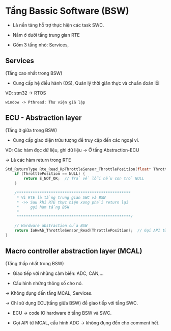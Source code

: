 # Tầng Bassic Software (BSW)

- Là nền tảng hỗ trợ thực hiện các task SWC.

- Nằm ở dưới tầng trung gian RTE

- Gồm 3 tầng nhỏ: Services,

## Services
(Tầng cao nhất trong BSW)

- Cung cấp hệ điều hành (OS), Quản lý thời giân thực và chuẩn đoán lỗi

VD: stm32 -> RTOS

    window -> Pthread: Thư viện giả lập

## ECU - Abstraction layer
(Tầng ở giữa trong BSW)

- Cung cấp giao diện trừu tượng để truy cập đến các ngoại vi.

VD: Các hàm đọc dữ liệu, ghi dữ liệu -> Ở tầng Abstraction-ECU

-> Là các hàm return trong RTE

```c
Std_ReturnType Rte_Read_RpThrottleSensor_ThrottlePosition(float* ThrottlePosition) {
    if (ThrottlePosition == NULL) {
        return E_NOT_OK;  // Trả về lỗi nếu con trỏ NULL
    }
    
    /**************************************************
     * Vì RTE là tầng trung gian SWC và BSW
     * ->> Sau khi RTE thực hiện xong phải return lại
     *     gọi hàm tầng BSW
     * 
     **************************************************/

    // Hardware abstraction của BSW
    return IoHwAb_ThrottleSensor_Read(ThrottlePosition);  // Gọi API từ IoHwAb để đọc giá trị từ cảm biến
}
```
## Macro controller abstraction layer (MCAL)
(Tầng thấp nhất trong BSW)

- Giao tiếp với những cảm biến: ADC, CAN,...

- Cấu hình những thông số cho nó.

-> Không đụng đến tầng MCAL, Services.

-> Chỉ sử dụng ECU(tầng giữa BSW) để giao tiếp với tầng SWC.
 
- ECU -> code IO hardware ở tầng BSW và SWC.

- Gọi API từ MCAL, cấu hình ADC -> không đụng đến cho comment hết.